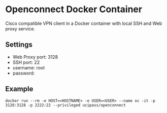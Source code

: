# Openconnect Docker Container
Cisco compatible VPN client in a Docker container with local SSH and Web proxy service.

## Settings

- Web Proxy port: 3128
- SSH port: 22
- username: root
- password: <empty>


## Example
```
docker run --rm -e HOST=<HOSTNAME> -e USER=<USER> --name oc -it -p 3128:3128 -p 2222:22 --privileged ucipass/openconnect
```
